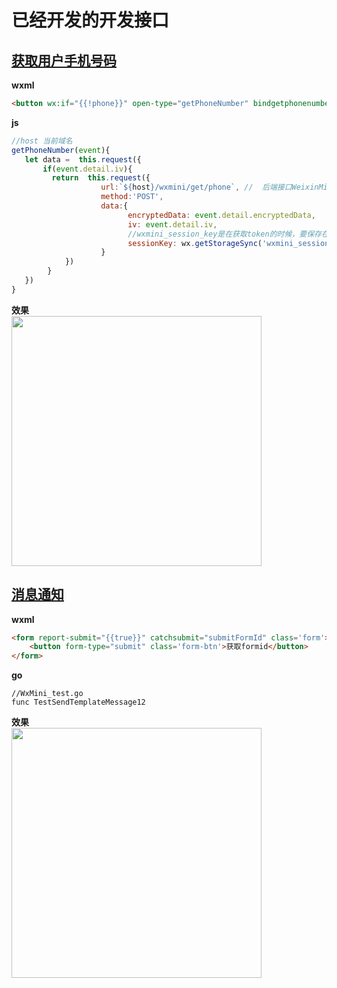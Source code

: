 # 已经开发的开发接口

## [获取用户手机号码](https://developers.weixin.qq.com/miniprogram/dev/framework/open-ability/getPhoneNumber.html)

**wxml** 

```html
<button wx:if="{{!phone}}" open-type="getPhoneNumber" bindgetphonenumber="getPhoneNumber"> 获取手机号码</button>
```
**js**

```js
//host 当前域名
getPhoneNumber(event){
   let data =  this.request({
       if(event.detail.iv){
         return  this.request({
                    url:`${host}/wxmini/get/phone`, //  后端接口WeixinMini.go 下面的 app.Post("/wxmini/get/phone"
                    method:'POST',
                    data:{
                          encryptedData: event.detail.encryptedData,
                          iv: event.detail.iv,
                          //wxmini_session_key是在获取token的时候，要保存在本地
                          sessionKey: wx.getStorageSync('wxmini_session_key')
                    }
            })
        }
   })
}
```
**效果**
<img src="https://iqidao.oss-cn-shanghai.aliyuncs.com/static_resources/docs/WX20190227-124008%402x.png" width="400" hegiht="400" style="display:block"/>

## [消息通知](https://developers.weixin.qq.com/miniprogram/dev/framework/open-ability/template-message.html)

**wxml**

```html
<form report-submit="{{true}}" catchsubmit="submitFormId" class='form'>
    <button form-type="submit" class='form-btn'>获取formid</button>
</form>
```
**go**
```golang
//WxMini_test.go
func TestSendTemplateMessage12
```

**效果**
<img src="https://iqidao.oss-cn-shanghai.aliyuncs.com/static_resources/docs/WX20190227-124731%402x.png" width="400" hegiht="400" style="display:block"/>

